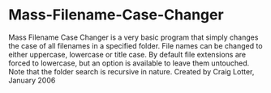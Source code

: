 Mass-Filename-Case-Changer
==========================

Mass Filename Case Changer is a very basic program that simply changes the case of all filenames in a specified folder. File names can be changed to either uppercase, lowercase or title case. By default file extensions are forced to lowercase, but an option is available to leave them untouched. Note that the folder search is recursive in nature. Created by Craig Lotter, January 2006
